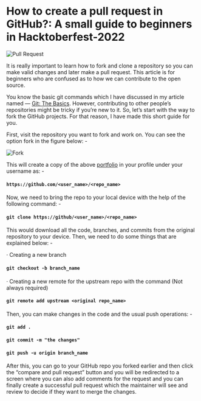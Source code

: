 # How to create a pull request in GitHub?: A small guide to beginners in Hacktoberfest-2022

![Pull Request](https://miro.medium.com/max/720/1*renKnwJZGNCkMohfpUMeFA.jpeg)

It is really important to learn how to fork and clone a repository so you can make valid changes and later make a pull request. This article is for beginners who are confused as to how we can contribute to the open source.

You know the basic git commands which I have discussed in my article named — [Git: The Basics](https://github.com/aygarp-modsiw/Git-and-GitHub/tree/master/Git%20The%20Basics). However, contributing to other people’s repositories might be tricky if you’re new to it. So, let’s start with the way to fork the GitHub projects. For that reason, I have made this short guide for you.

First, visit the repository you want to fork and work on. You can see the option fork in the figure below: -

![Fork](https://miro.medium.com/max/720/1*xIxmLwP01E-QdRWm4kCaNw.jpeg)

This will create a copy of the above [portfolio](https://github.com/aygarp-modsiw/Portfolio) in your profile under your username as: -

#### `https://github.com/<user_name>/<repo_name>`

Now, we need to bring the repo to your local device with the help of the following command: -

#### `git clone https://github/<user_name>/<repo_name>`

This would download all the code, branches, and commits from the original repository to your device. Then, we need to do some things that are explained below: -

· Creating a new branch

#### `git checkout -b branch_name`

· Creating a new remote for the upstream repo with the command (Not always required)

#### `git remote add upstream <original repo_name>`

Then, you can make changes in the code and the usual push operations: -

#### `git add .`

#### `git commit -m "the changes"`

#### `git push -u origin branch_name`

After this, you can go to your GitHub repo you forked earlier and then click the “compare and pull request” button and you will be redirected to a screen where you can also add comments for the request and you can finally create a successful pull request which the maintainer will see and review to decide if they want to merge the changes.